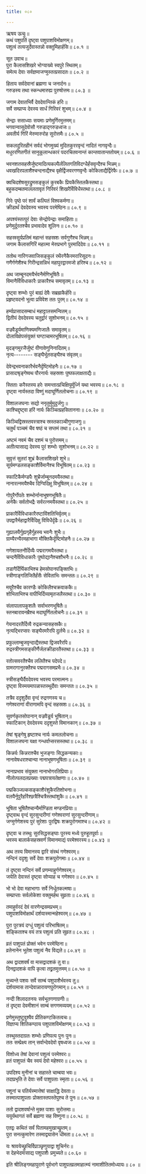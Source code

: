 ```yaml
---
title: ०८०

---
```

ऋषय ऊचुः॥  
कथं पशुपतिं दृष्ट्वा पशुपाशविमोक्षणम्॥  
पशुत्वं तत्यजुर्देवास्तन्नो वक्तुमिहार्हसि॥ ८०.१ ॥  
  
सूत उवाच॥  
पुरा कैलासशिखरे भोग्याख्ये स्वपुरे स्थितम्॥  
समेत्य देवाः सर्वज्ञमाजग्मुस्तत्प्रसादतः॥ ८०.२ ॥  
  
हिताय सर्वदेवानां ब्रह्मणा च जनार्दनः॥  
गरुडस्य तथा स्कन्धमारुह्य पुरुषोत्तमः॥ ८०.३ ॥  
  
जगाम देवातभिर्वै देवदेवान्तिकं हरिः॥  
सर्वे सम्प्राप्य देवस्य सार्धं गिरिवरं शुभम्॥ ८०.४ ॥  
  
सेन्द्राः ससाध्याः सयमाः प्रणेमुर्गिरमुत्तमम्॥  
भगवान्वासुदेवोसौ गरुडाद्गरुडध्वजः॥  
अवतीर्य गिरिं मेरुमारुरोह सुरोत्तमैः॥ ८०.५ ॥  
  
सकलदुरितहीनं सर्वदं भोगमुख्यं मुदितकुररवृन्दं नादितं नागवृन्दैः॥  
मधुररणितगीतं सानुकूलान्धकारं पदरचितवनान्तं कान्तवातान्ततोयम्॥ ८०.६ ॥  
  
भवनशतसहस्रैर्जुष्टमादित्यकल्पैर्ललितगतिविदग्धैर्हंसवृन्दैश्च भिन्नम्॥  
धवखदिरपलाशैश्चन्दनाद्यैश्च वृक्षैर्द्विजवरगणवृन्दैः कोकिलाद्यैर्द्विरेफैः॥ ८०.७ ॥  
  
क्वचिदशेषसुरद्रुमसङ्कुलं कुरबकैः प्रियकैस्तिलकैस्तथा॥  
बहुकदम्बतमाललतावृतं गिरिवरं शिखरैर्विविधैस्तथा॥ ८०.८ ॥  
  
गिरेः पृष्ठे परं शार्वं कल्पितं विश्वकर्मणा॥  
क्रीडार्थं देवदेवस्य भवस्य परमेष्ठिनः॥ ८०.९ ॥  
  
अपश्यंस्तत्पुरं देवाः सेन्द्रोपेन्द्राः समाहिताः॥  
प्रणेमुर्दूरतश्चैव प्रभावादेव शूलिनः॥ ८०.१० ॥  
  
सहस्रसूर्यप्रतिमं महान्तं सहस्रशः सर्वगुणैश्च भिन्नम्॥  
जगाम कैलासगिरिं महात्मा मेरुप्रभागे पुरमादिदेवः॥ ८०.११ ॥  
  
ततोथ नारिगजवाजिसङ्कुलं रथैरनैकैरमरारिसूदनः॥  
गणैर्गणेशैश्च गिरीन्द्रसन्निभं महापुरद्वारमजो हरिश्च॥ ८०.१२ ॥  
  
अथ जाम्बूनदमयैर्भवनैर्मणिभूषितैः॥  
विमानैर्विविधाकारैः प्राकारैश्च समावृतम्॥ ८०.१३ ॥  
  
दृष्ट्वा शम्भोः पुरं बाह्यं देवैः सब्रह्मकैर्हरिः॥  
प्रहृष्टवदनो भूत्वा प्रविवेश ततः पुरम्॥ ८०.१४ ॥  
  
हर्म्यप्रासादसम्बाधं महाट्टालसमन्वितम्॥  
द्वितीयं देवदेवस्य चतुर्द्वारं सुशोभनम्॥ ८०.१५ ॥  
  
वज्रवैडूर्यमाणिक्यमणिजालैः समावृतम्॥  
दोलाविक्षेपसंयुक्तं घण्टाचामरभूषितम्॥ ८०.१६ ॥  
  
मृदङ्गमुरजैर्जुष्टं वीणावेणुनिनादितम्॥  
नृत्य-------- सङ्घैर्भूतसङ्घैश्च संवृतम्॥  
  
देवेन्द्रभवनाकारैर्भवनैर्दृष्टिमोहनैः॥ ८०.१७ ॥  
प्रासादश्रृङ्गेष्वथ पौरनार्यः सहस्रशः पुष्पफलाक्षताद्यैः॥  
  
स्तिताः करैस्तस्य हरेः समन्तात्प्रचिक्षिपुर्मूर्ध्नि यथा भवस्य॥ ८०.१८ ॥  
दृष्ट्वा नार्यस्तदा विष्णुं मदाघूर्णितलोचनाः॥ ८०.१९ ॥  
  
विशालजघनाः सद्यो ननृतुर्मुमुदुर्जगुः॥  
काश्चिद्दृष्ट्वा हरिं नार्यः किञ्चित्प्रहसिताननाः॥ ८०.२० ॥  
  
किञ्चिद्विस्रस्तवस्त्राश्च स्रस्तकाञ्चीगुणाजगुः॥  
चतुर्थं पञ्चमं चैव षष्ठं च सप्तमं तथा॥ ८०.२१ ॥  
  
अष्टमं नवमं चैव दशमं च पुरोत्तमम्॥  
अतीत्यासाद्य देवस्य पुरं शम्भोः सुशोभनम्॥ ८०.२२ ॥  
  
सुवृत्तं सुतरां शुभ्रं कैलासशिखरे शुभे॥  
सूर्यमण्डलसङ्काशैर्विमानैश्च विभूषितम्॥ ८०.२३ ॥  
  
स्फाटिकैर्मण्डपैः शुभ्रैर्जाम्बूनदमयैस्तथा॥  
नानारत्नमयैश्चैव दिग्विदिक्षु विभूषितम्॥ ८०.२४ ॥  
  
गोपुरैर्गोपतेः शम्भोर्नानाभूषणभूषितैः॥  
अनेकैः सर्वतोभद्रैः सर्वरत्नमयैस्तथा॥ ८०.२५ ॥  
  
प्राकारैर्विविधाकारैरष्टाविंशतिभिर्वृतम्॥  
उपद्वारैर्महाद्वारैर्विदिक्षु विविधैर्दृढैः॥ ८०.२६ ॥  
  
गुह्यालयैर्गुह्यगृहैर्गुहस्य भवनैः शुभैः॥  
ग्राम्यैरन्यैरमहाभागा मौक्तिकैर्दृष्टिमोहनैः॥ ८०.२७ ॥  
  
गणेशायतनौर्दिव्यैः पद्मरागमयैस्तथा॥  
चन्दनैर्विविधाकारैः पुष्पोद्यानैश्चशौभनैः॥ ८०.२८ ॥  
  
तडागैर्दिर्घिकाभिश्च हेमसोपानपङ्क्तिभिः॥  
स्त्रीणाङ्गतिजितैर्हंसैः सेविताभिः समन्ततः॥ ८०.२९ ॥  
  
मयूरैश्चैव कारण्डैः कोकिलैश्चक्रवाककैः॥  
शोभिताभिश्च वापीभिर्दिव्यामृतजलैस्तथा॥ ८०.३० ॥  
  
संलापालापकुशलैः सर्वाभरणभूषितैः॥  
स्तनबारावनम्रैश्च मदाघूर्णितलोचनैः॥ ८०.३१ ॥  
  
गेयनादरतैर्दिव्यै रुद्रकन्यासहस्रकैः॥  
नृत्यद्भिरप्सरः सङ्घैरमरैरपि दुर्लभैः॥ ८०.३२ ॥  
  
प्रफुल्लाम्बुजवृन्दाद्यैस्तथा द्विजवरैरपि॥  
रुद्रस्त्रीगमसङ्कीर्णैर्जलक्रीडारतैस्तथा॥ ८०.३३ ॥  
  
रतोत्सवरतैश्चैव ललितैश्च पदेपदे॥  
ग्रामरागानुरक्तैश्च पद्मरागसमप्रभैः॥ ८०.३४ ॥  
  
स्त्रीसङ्घैर्दैवदेवस्य भवस्य परमात्मनः॥  
दृष्ट्वा विस्मयमापन्नास्तस्थुर्देवाः समन्ततः॥ ८०.३५ ॥  
  
तत्रैव ददृशुर्देवा वृन्दं रुद्रगणस्य च॥  
गणेश्वराणां वीराणामपि वृन्दं सहस्रशः॥ ८०.३६ ॥  
  
सुवर्णकृतसोपानान् वज्रवैडूर्य भूषितान्॥  
स्फाटिकान् देवदेवस्य ददृशुस्ते विमानकान्॥ ८०.३७ ॥  
  
तेषां श्रृङ्गेषु हृष्टाश्च नार्यः कमललोचनाः॥  
विशालजघना यक्षा गन्धर्वाप्सरसस्तथा॥ ८०.३८ ॥  
  
किन्नर्यः किन्नराश्चैव भुजङ्गाः सिद्धकन्यकाः॥  
नानावेषधराश्चान्या नानाभूषणभूषिताः॥ ८०.३९ ॥  
  
नानाप्रभाव संयुक्ता नानाभोगरतिप्रियाः॥  
नीलोत्पलदलप्रख्याः पद्मपत्रायतेक्षणाः॥ ८०.४० ॥  
  
पद्मकिञ्जल्कसङ्काशैरंशुकैरतिशोभनाः॥  
वलयैर्नूपुरैर्हारैश्छत्रैश्चित्रैस्तथांशुकैः॥ ८०.४१ ॥  
  
भूषिता भूषितैश्चान्यैर्माण्डिता मण्डनप्रियाः॥  
दृष्ट्वाथ वृन्दं सुरसुन्दरीणां गणेश्वराणां सुरसुन्दरीणाम्॥  
जग्मुर्गणेशस्य पुरं सुरेशाः पुरद्विषः शक्रपुरोगमाश्च॥ ८०.४२ ॥  
  
दृष्ट्वा च तस्थुः सुरसिद्धसङ्घाः पुरस्य मध्ये पुरुहूतपूर्वाः॥  
भवस्य बालार्कसहस्रवर्णं विमानमाद्यं परमेश्वरस्य॥ ८०.४३ ॥  
  
अथ तस्य विमानस्य द्वारि संस्थं गणेश्वरम्॥  
नन्दिनं ददृशुः सर्वे देवाः शक्रपुरोगमाः॥ ८०.४४ ॥  
  
तं दृष्ट्वा नन्दिनं सर्वे प्रणम्याहुर्गणेश्वरम्॥  
जयेति देवास्तं दृष्ट्वा सोप्याह च गणेश्वरः॥ ८०.४५ ॥  
  
भो भो देवा महाभागाः सर्वे निर्धूतकल्मषाः॥  
सम्प्राप्ताः सर्वलोकेशा वक्तुमर्हथ सुव्रताः॥ ८०.४६ ॥  
  
तमाहुर्वरदं देवं वारणेन्द्रसमप्रभम्॥  
पशुपाशविमोक्षार्थं दर्शयास्मान्महेश्वरम्॥ ८०.४७ ॥  
  
पुरा पुरत्रयं दग्धुं पशुत्वं परिभाषितम्॥  
शङ्किताश्च वयं तत्र पशुत्वं प्रति सुव्रत॥ ८०.४८ ।  
  
व्रतं पाशुपतं प्रोक्तं भवेन परमेष्ठिना॥  
व्रतेनानेन भूतेश पशुत्वं नैव विद्यते॥ ८०.४९ ॥  
  
अथ द्वादशवर्षं वा मासद्वादशकं तु वा॥  
दिनद्वादशकं वापि कृत्वा तद्व्रतमुत्तमम्॥ ८०.५० ॥  
  
मुच्यन्ते पशवः सर्वे साम्बं पशुपाशैर्भवस्य तु॥  
दर्शयामास तान्देवान्नारायणपुरोगमान्॥ ८०.५१ ॥  
  
नन्दी शिलादतनयः सर्वभूतगणाग्रणीः॥  
तं दृष्ट्वा देवमीशानं साम्बं सगणमव्ययम्॥ ८०.५२ ॥  
  
प्रणेमुस्तुष्टुवुश्वैव प्रीतिकण्टकितत्वचः॥  
विज्ञाप्य शितिकण्ठाय पशुपाशविमोक्षणम्॥ ८०.५३ ॥  
  
तस्थुस्तदाग्रतः शम्भोः प्रणिपत्य पुनः पुनः॥  
ततः सम्प्रेक्ष्य तान् सर्वान्देवदेवो वृषध्वजः॥ ८०.५४ ॥  
  
विशोध्य तेषां देवानां पशुत्वं परमेश्वरः॥  
व्रतं पाशुपतं चैव स्वयं देवो महेश्वरः॥ ८०.५५ ॥  
  
उपदिश्य मुनीनां च सहास्ते चाम्बया भवः॥  
तदाप्रभृति ते देवाः सर्वे पाशुपताः स्मृताः॥ ८०.५६ ॥  
  
पशूनां च पतिर्यस्मात्तेषां साक्षाद्धि देवताः॥  
तस्मात्पाशुपताः प्रोक्तास्तपस्तेपुश्च ते पुनः॥ ८०.५७ ॥  
  
ततो द्वादशवर्षान्ते मुक्त पाशाः सुरोत्तमाः॥  
ययुर्यथागतं सर्वे ब्रह्मणा सह विष्णुना॥ ८०.५८ ॥  
  
एतद्वः कथितं सर्वं पितामहमुखाच्छ्रुतम्॥  
पुरा सनत्कुमारेण तस्माद्व्यासेन धीमता॥ ८०.५९ ॥  
  
यः श्रावयेच्छ्रुचिर्विप्राञ्छृणुयाद्वा शुचिर्नरः॥  
स देहभेदमासाद्य पशुपाशैः प्रमुच्यते॥ ८०.६० ॥  
  
इति श्रीलिङ्गमहापुराणे पूर्वभागे पाशुपतव्रतमाहात्म्यं नामाशीतितमोध्यायः॥ ८० ॥